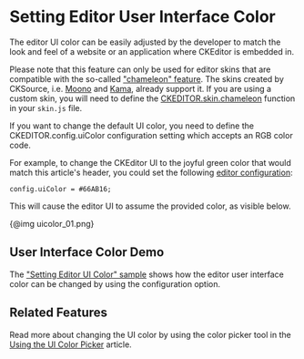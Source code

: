 # Setting Editor User Interface Color

The editor UI color can be easily adjusted by the developer to match the look and feel of a website or an application where CKEditor is embedded in.

<p class="tip">
	Please note that this feature can only be used for editor skins that are compatible with the so-called <a href="#!/guide/skin_sdk_chameleon">"chameleon" feature</a>. The skins created by CKSource, i.e. <a href="http://ckeditor.com/addon/moono">Moono</a> and <a href="http://ckeditor.com/addon/kama">Kama</a>, already support it. If you are using a custom skin, you will need to define the <a href="#!/api/CKEDITOR.skin-method-chameleon">CKEDITOR.skin.chameleon</a> function in your <code>skin.js</code> file.
</p>

If you want to change the default UI color, you need to define the CKEDITOR.config.uiColor configuration setting which accepts an RGB color code.

For example, to change the CKEditor UI to the joyful green color that would match this article's header, you could set the following [editor configuration](#!/guide/dev_configuration):

	config.uiColor = #66AB16;

This will cause the editor UI to assume the provided color, as visible below.

{@img uicolor_01.png}

## User Interface Color Demo

The ["Setting Editor UI Color" sample](http://sdk.ckeditor.com/samples/uicolor.html) shows how the editor user interface color can be changed by using the configuration option.

## Related Features

Read more about changing the UI color by using the color picker tool in the [Using the UI Color Picker](#!/guide/dev_uicolorpicker) article.